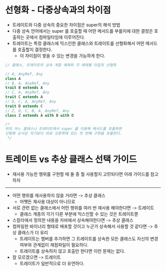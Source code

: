 # 선형화 - 다중상속과의 차이점

* 트레이트와 다중 상속의 중요한 차이점은 super의 해석 방법
* 다중 상속 언어에서는 super 를 호출할 때 어떤 메서드를 부를지에 대한 결정은 호출하는 곳에서 컴파일타임에 이루어진다.
* 트레이트는 특정 클래스에 믹스인한 클래스와 트레이트를 선형화해서 어떤 메서드를 호출할지 결정한다.
    * 이 차이점이 쌓을 수 있는 변경을 가능하게 한다.

```scala
// 클래스, 트레이트의 상속 계층 예제와 각 예제별 타입의 선형화

// A, AnyRef, Any
class A
// B, A, AnyRef, Any
trait B extends A
// C, A, AnyRef, Any
trait C extends A
// D, C, A, AnyRef, Any
trait D extends C
// Z, D, C, B, A, AnyRef, Any
class Z extends A with B with D

/*
위의 어느 클래스나 트레이트에서 super 를 이용해 메서드를 호출하면
선형화 순서상 자기보다 바로 오른쪽에 있는 첫 번째 구현을 호출한다.
 */
```


# 트레이트 vs 추상 클래스 선택 가이드

* 재사용 가능한 행위를 구현할 때 둘 중 뭘 사용할지 고민되다면 아래 가이드를 참고하자

---

* 어떤 행위를 재사용하지 않을 거라면 -> 추상 클래스
  * 어쨋든 재사용 대상이 아니므로
* 서로 관련 없는 클래스에서 어떤 행위를 여러 번 재사용 해야한다면 -> 트레이트
  * 클래스 계층의 각기 다른 부분에 믹스인할 수 있는 것은 트레이트뿐
* 스칼라에서 정의한 내용을 자바에서 상속해야한다면 -> 추상 클래스
* 컴파일한 바이너리 형태로 배포할 것이고 누군가 상속해서 사용할 것 같다면 -> 추상 클래스가 더 유리
  * 트레이트는 멤버를 추가하면 그 트레이트를 상속한 모든 클래스도 자신의 변경여부와 관계없이 재컴파일이 필요하다.
  * 트레이트를 상속하지 않고 호출만 한다면 이런 문제는 없다.
* 잘 모르겠으면 -> 트레이트
  * 트레이트가 일반적으로 더 유연하다.